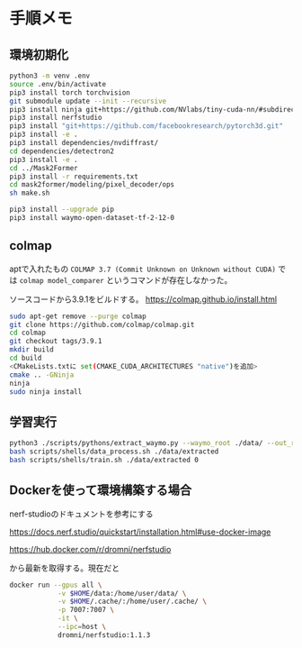 # 手順メモ

## 環境初期化

```bash
python3 -m venv .env
source .env/bin/activate
pip3 install torch torchvision
git submodule update --init --recursive
pip3 install ninja git+https://github.com/NVlabs/tiny-cuda-nn/#subdirectory=bindings/torch
pip3 install nerfstudio
pip3 install "git+https://github.com/facebookresearch/pytorch3d.git"
pip3 install -e .
pip3 install dependencies/nvdiffrast/
cd dependencies/detectron2
pip3 install -e .
cd ../Mask2Former
pip3 install -r requirements.txt
cd mask2former/modeling/pixel_decoder/ops
sh make.sh

pip3 install --upgrade pip
pip3 install waymo-open-dataset-tf-2-12-0
```

## colmap

aptで入れたもの
`COLMAP 3.7 (Commit Unknown on Unknown without CUDA)` では `colmap model_comparer` というコマンドが存在しなかった。

ソースコードから3.9.1をビルドする。
<https://colmap.github.io/install.html>

```bash
sudo apt-get remove --purge colmap
git clone https://github.com/colmap/colmap.git
cd colmap
git checkout tags/3.9.1
mkdir build
cd build
<CMakeLists.txtに set(CMAKE_CUDA_ARCHITECTURES "native")を追加>
cmake .. -GNinja
ninja
sudo ninja install
```

## 学習実行

```bash
python3 ./scripts/pythons/extract_waymo.py --waymo_root ./data/ --out_root ./data/extracted
bash scripts/shells/data_process.sh ./data/extracted
bash scripts/shells/train.sh ./data/extracted 0
```

## Dockerを使って環境構築する場合

nerf-studioのドキュメントを参考にする

<https://docs.nerf.studio/quickstart/installation.html#use-docker-image>

<https://hub.docker.com/r/dromni/nerfstudio>

から最新を取得する。現在だと

```bash
docker run --gpus all \
            -v $HOME/data:/home/user/data/ \
            -v $HOME/.cache/:/home/user/.cache/ \
            -p 7007:7007 \
            -it \
            --ipc=host \
            dromni/nerfstudio:1.1.3
```
